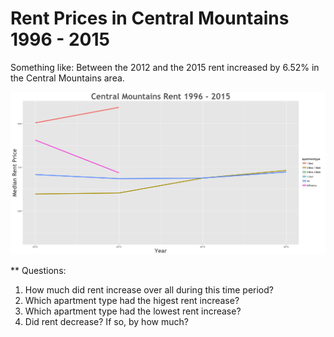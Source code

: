 Rent Prices in Central Mountains 1996 - 2015
================

Something like: Between the 2012 and the 2015 rent increased by 6.52% in the Central Mountains area.

![](../images/centralmountains.png)

\*\* Questions:

1.  How much did rent increase over all during this time period?
2.  Which apartment type had the higest rent increase?
3.  Which apartment type had the lowest rent increase?
4.  Did rent decrease? If so, by how much?

